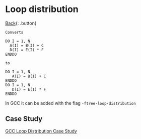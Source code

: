 # Loop distribution

[Back](./c-compiler.md){: .button}

```
Converts

DO I = 1, N
  A(I) = B(I) + C
  D(I) = E(I) * F
ENDDO

to

DO I = 1, N
   A(I) = B(I) + C
ENDDO
DO I = 1, N
   D(I) = E(I) * F
ENDDO
```

In GCC it can be added with the flag `-ftree-loop-distribution`

## Case Study

[GCC Loop Distribution Case Study](http://www.cri.ensmp.fr/classement/doc/E-279.pdf)


